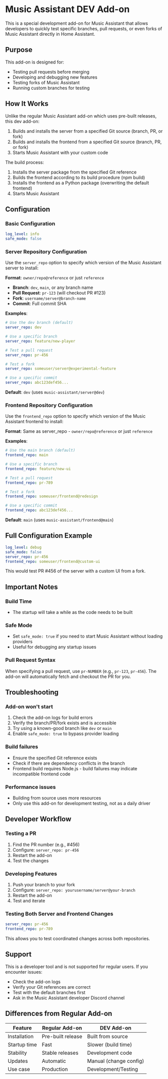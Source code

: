 # Music Assistant DEV Add-on

This is a special development add-on for Music Assistant that allows developers to quickly test specific branches, pull requests, or even forks of Music Assistant directly in Home Assistant.

## Purpose

This add-on is designed for:

- Testing pull requests before merging
- Developing and debugging new features
- Testing forks of Music Assistant
- Running custom branches for testing

## How It Works

Unlike the regular Music Assistant add-on which uses pre-built releases, this dev add-on:

1. Builds and installs the server from a specified Git source (branch, PR, or fork)
2. Builds and installs the frontend from a specified Git source (branch, PR, or fork)
3. Starts Music Assistant with your custom code

The build process:

1. Installs the server package from the specified Git reference
2. Builds the frontend according to its build procedure (npm build)
3. Installs the frontend as a Python package (overwriting the default frontend)
4. Starts Music Assistant

## Configuration

### Basic Configuration

```yaml
log_level: info
safe_mode: false
```

### Server Repository Configuration

Use the `server_repo` option to specify which version of the Music Assistant server to install:

**Format**: `owner/repo@reference` or just `reference`

- **Branch**: `dev`, `main`, or any branch name
- **Pull Request**: `pr-123` (will checkout PR #123)
- **Fork**: `username/server@branch-name`
- **Commit**: Full commit SHA

**Examples**:

```yaml
# Use the dev branch (default)
server_repo: dev

# Use a specific branch
server_repo: feature/new-player

# Test a pull request
server_repo: pr-456

# Test a fork
server_repo: someuser/server@experimental-feature

# Use a specific commit
server_repo: abc123def456...
```

**Default**: `dev` (uses `music-assistant/server@dev`)

### Frontend Repository Configuration

Use the `frontend_repo` option to specify which version of the Music Assistant frontend to install:

**Format**: Same as server_repo - `owner/repo@reference` or just `reference`

**Examples**:

```yaml
# Use the main branch (default)
frontend_repo: main

# Use a specific branch
frontend_repo: feature/new-ui

# Test a pull request
frontend_repo: pr-789

# Test a fork
frontend_repo: someuser/frontend@redesign

# Use a specific commit
frontend_repo: abc123def456...
```

**Default**: `main` (uses `music-assistant/frontend@main`)

## Full Configuration Example

```yaml
log_level: debug
safe_mode: false
server_repo: pr-456
frontend_repo: someuser/frontend@custom-ui
```

This would test PR #456 of the server with a custom UI from a fork.

## Important Notes

### Build Time

- The startup will take a while as the code needs to be built

### Safe Mode

- Set `safe_mode: true` if you need to start Music Assistant without loading providers
- Useful for debugging any startup issues

### Pull Request Syntax

When specifying a pull request, use `pr-NUMBER` (e.g., `pr-123`, `pr-456`). The add-on will automatically fetch and checkout the PR for you.

## Troubleshooting

### Add-on won't start

1. Check the add-on logs for build errors
2. Verify the branch/PR/fork exists and is accessible
3. Try using a known-good branch like `dev` or `main`
4. Enable `safe_mode: true` to bypass provider loading

### Build failures

- Ensure the specified Git reference exists
- Check if there are dependency conflicts in the branch
- Frontend build requires Node.js - build failures may indicate incompatible frontend code

### Performance issues

- Building from source uses more resources
- Only use this add-on for development testing, not as a daily driver

## Developer Workflow

### Testing a PR

1. Find the PR number (e.g., #456)
2. Configure: `server_repo: pr-456`
3. Restart the add-on
4. Test the changes

### Developing Features

1. Push your branch to your fork
2. Configure: `server_repo: yourusername/server@your-branch`
3. Restart the add-on
4. Test and iterate

### Testing Both Server and Frontend Changes

```yaml
server_repo: pr-456
frontend_repo: pr-789
```

This allows you to test coordinated changes across both repositories.

## Support

This is a developer tool and is not supported for regular users. If you encounter issues:

- Check the add-on logs
- Verify your Git references are correct
- Test with the default branches first
- Ask in the Music Assistant developer Discord channel

## Differences from Regular Add-on

| Feature      | Regular Add-on    | DEV Add-on             |
| ------------ | ----------------- | ---------------------- |
| Installation | Pre-built release | Built from source      |
| Startup time | Fast              | Slower (build time)    |
| Stability    | Stable releases   | Development code       |
| Updates      | Automatic         | Manual (change config) |
| Use case     | Production        | Development/Testing    |
